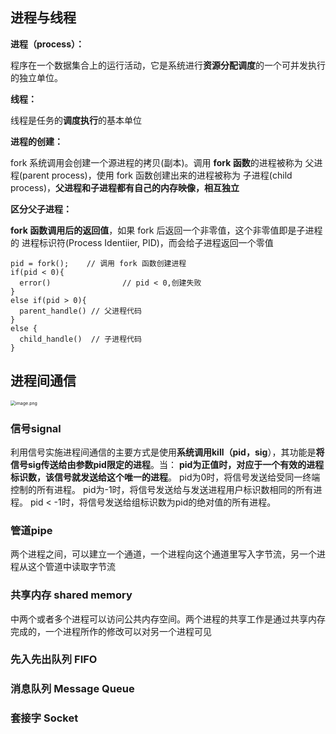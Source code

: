 ## 进程与线程

**进程（process）：**

程序在一个数据集合上的运行活动，它是系统进行**资源分配调度**的一个可并发执行的独立单位。

**线程：**

线程是任务的**调度执行**的基本单位

**进程的创建：**

fork 系统调用会创建一个源进程的拷贝(副本)。调用 **fork 函数**的进程被称为 父进程(parent process)，使用 fork 函数创建出来的进程被称为 子进程(child process)，**父进程和子进程都有自己的内存映像，相互独立**

**区分父子进程：**

**fork 函数调用后的返回值**，如果 fork 后返回一个非零值，这个非零值即是子进程的 进程标识符(Process Identiier, PID)，而会给子进程返回一个零值

```
pid = fork();    // 调用 fork 函数创建进程
if(pid < 0){
  error()				 // pid < 0,创建失败
}
else if(pid > 0){
  parent_handle() // 父进程代码
}
else {
  child_handle()  // 子进程代码
}
```

## 进程间通信

<img src="https://pic.leetcode-cn.com/1612545062-AbCJFT-image.png" alt="image.png" style="zoom: 50%;" />

### 信号signal

利用信号实施进程间通信的主要方式是使用**系统调用kill（pid，sig**），其功能是**将信号sig传送给由参数pid限定的进程**。当：
 		 **pid为正值时，对应于一个有效的进程标识数，该信号就发送给这个唯一的进程**。
 		 pid为0时，将信号发送给受同一终端控制的所有进程。
  		pid为-1时，将信号发送给与发送进程用户标识数相同的所有进程。
  		pid < -1时，将信号发送给组标识数为pid的绝对值的所有进程。

### 管道pipe

两个进程之间，可以建立一个通道，一个进程向这个通道里写入字节流，另一个进程从这个管道中读取字节流

### 共享内存 shared memory

中两个或者多个进程可以访问公共内存空间。两个进程的共享工作是通过共享内存完成的，一个进程所作的修改可以对另一个进程可见

### 先入先出队列 FIFO

### 消息队列 Message Queue

### 套接字 Socket